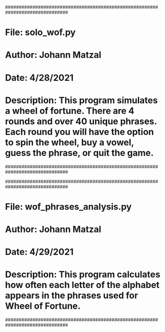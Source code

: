 ###############################################################################
# File: solo_wof.py
# Author: Johann Matzal
# Date: 4/28/2021
# Description: This program simulates a wheel of fortune. There are 4 rounds and over 40 unique phrases. Each round you will have the option to spin the wheel, buy a vowel, guess the phrase, or quit the game.
###############################################################################

###############################################################################
# File: wof_phrases_analysis.py
# Author: Johann Matzal
# Date: 4/29/2021
# Description: This program calculates how often each letter of the alphabet appears in the phrases used for Wheel of Fortune.
###############################################################################
